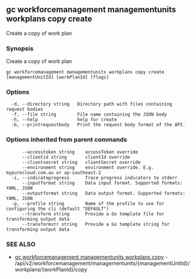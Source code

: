 ## gc workforcemanagement managementunits workplans copy create

Create a copy of work plan

### Synopsis

Create a copy of work plan

```
gc workforcemanagement managementunits workplans copy create [managementUnitId] [workPlanId] [flags]
```

### Options

```
  -d, --directory string   Directory path with files containing request bodies
  -f, --file string        File name containing the JSON body
  -h, --help               help for create
  -b, --printrequestbody   Print the request body format of the API.
```

### Options inherited from parent commands

```
      --accesstoken string    accessToken override
      --clientid string       clientId override
      --clientsecret string   clientSecret override
      --environment string    environment override. E.g. mypurecloud.com.au or ap-southeast-2
  -i, --indicateprogress      Trace progress indicators to stderr
      --inputformat string    Data input format. Supported formats: YAML, JSON
      --outputformat string   Data output format. Supported formats: YAML, JSON
  -p, --profile string        Name of the profile to use for configuring the cli (default "DEFAULT")
      --transform string      Provide a Go template file for transforming output data
      --transformstr string   Provide a Go template string for transforming output data
```

### SEE ALSO

* [gc workforcemanagement managementunits workplans copy](gc_workforcemanagement_managementunits_workplans_copy.html)	 - /api/v2/workforcemanagement/managementunits/{managementUnitId}/workplans/{workPlanId}/copy


